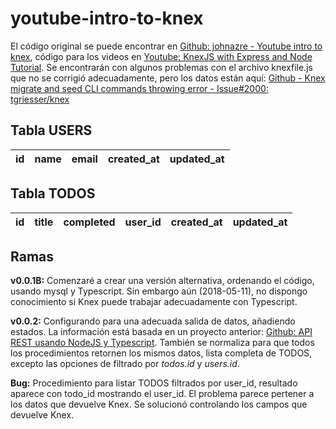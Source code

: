 # youtube-intro-to-knex
El código original se puede encontrar en [Github: johnazre - Youtube intro to knex](https://github.com/johnazre/youtube-intro-to-knex), código para los videos en [Youtube: KnexJS with Express and Node Tutorial](https://www.youtube.com/playlist?list=PL7sCSgsRZ-smPRSrim4bX5TQfRue1jKfw). Se encontrarán con algunos problemas con el archivo knexfile.js que no se corrigió adecuadamente, pero los datos están aquí: [Github - Knex migrate and seed CLI commands throwing error - Issue#2000: tgriesser/knex](https://github.com/tgriesser/knex/issues/2000)

## Tabla USERS
|id|name|email|created_at|updated_at|
|:-:|:-:|:-:|:-:|:-:|

## Tabla TODOS
|id|title|completed|user_id|created_at|updated_at|
|:-:|:-:|:-:|:-:|:-:|:-:|

## Ramas

**v0.0.1B:** Comenzaré a crear una versión alternativa, ordenando el código, usando mysql y Typescript. Sin embargo aún (2018-05-11), no dispongo conocimiento si Knex puede trabajar adecuadamente con Typescript. 

**v0.0.2:** Configurando para una adecuada salida de datos, añadiendo estados. La información está basada en un proyecto anterior: [Github: API REST usando NodeJS y Typescript](https://github.com/gerbosan/node-restful-api-tutorial). También se normaliza para que todos los procedimientos retornen los mismos datos, lista completa de TODOS, excepto las opciones de filtrado por *todos.id* y *users.id*. 

**Bug:** Procedimiento para listar TODOS filtrados por user_id, resultado aparece con todo_id mostrando el user_id. El problema parece pertener a los datos que devuelve Knex. Se solucionó controlando los campos que devuelve Knex.